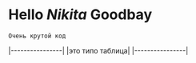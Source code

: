 # **Hello *Nikita* Goodbay**
```
Очень крутой код
```
|----------------|
|это типо таблица|
|----------------|
